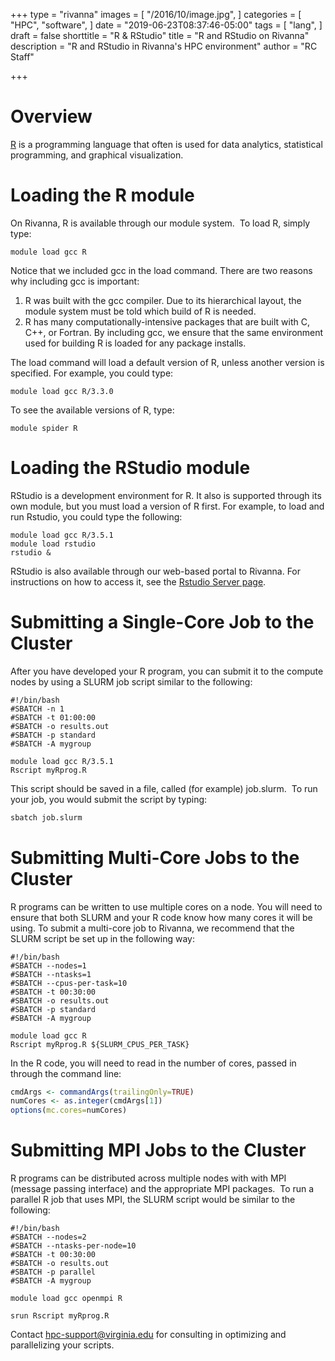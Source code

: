 +++
type = "rivanna"
images = [
  "/2016/10/image.jpg",
]
categories = [
  "HPC",
  "software",
]
date = "2019-06-23T08:37:46-05:00"
tags = [
  "lang",
]
draft = false
shorttitle = "R & RStudio"
title = "R and RStudio on Rivanna"
description = "R and RStudio in Rivanna's HPC environment"
author = "RC Staff"

+++

# Overview

[R]( https://www.r-project.org/) is a programming language that often is used for data analytics, statistical programming, and graphical visualization.


# Loading the R module
On Rivanna, R is available through our module system.  To load R, simply type:

```
module load gcc R
```

Notice that we included gcc in the load command. There are two reasons why including gcc is important:
1.  R was built with the gcc compiler.  Due to its hierarchical layout, the module system must be told which build of R is needed.
2.  R has many computationally-intensive packages that are built with C, C++, or Fortran. By including gcc, we ensure that the same environment used for building R is loaded for any package installs.

The load command will load a default version of R, unless another version is specified.  For example, you could type:

```
module load gcc R/3.3.0
```

To see the available versions of R, type:

```
module spider R
```

# Loading the RStudio module

RStudio is a development environment for R.  It also is supported through its own module, but you must load a version of R first. For example, to load and run Rstudio, you could type the following:

```
module load gcc R/3.5.1
module load rstudio
rstudio &
```

RStudio is also available through our web-based portal to Rivanna.  For instructions on how to access it, see the [Rstudio Server page](/userinfo/rivanna/software/rstudio).  



# Submitting a Single-Core Job to the Cluster
After you have developed your R program, you can submit it to the compute nodes by using a SLURM job script similar to the following: 

```
#!/bin/bash
#SBATCH -n 1
#SBATCH -t 01:00:00
#SBATCH -o results.out
#SBATCH -p standard
#SBATCH -A mygroup

module load gcc R/3.5.1
Rscript myRprog.R
```
This script should be saved in a file, called (for example) job.slurm.  To run your job, you would submit the script by typing:

```bash
sbatch job.slurm
```



# Submitting Multi-Core Jobs to the Cluster
R programs can be written to use multiple cores on a node.  You will need to ensure that both SLURM and your R code know how many cores it will be using.  To submit a multi-core job to Rivanna, we recommend that the SLURM script be set up in the following way:

```
#!/bin/bash
#SBATCH --nodes=1
#SBATCH --ntasks=1
#SBATCH --cpus-per-task=10      
#SBATCH -t 00:30:00
#SBATCH -o results.out
#SBATCH -p standard
#SBATCH -A mygroup

module load gcc R
Rscript myRprog.R ${SLURM_CPUS_PER_TASK}
```

In the R code, you will need to read in the number of cores, passed in through the command line:


```R
cmdArgs <- commandArgs(trailingOnly=TRUE)
numCores <- as.integer(cmdArgs[1])
options(mc.cores=numCores)
```



# Submitting MPI Jobs to the Cluster

R programs can be distributed across multiple nodes with with MPI (message passing interface) and the appropriate MPI packages.  To run a parallel R job that uses MPI, the SLURM script would be similar to the following:

```
#!/bin/bash
#SBATCH --nodes=2
#SBATCH --ntasks-per-node=10
#SBATCH -t 00:30:00
#SBATCH -o results.out
#SBATCH -p parallel
#SBATCH -A mygroup

module load gcc openmpi R

srun Rscript myRprog.R
```


Contact hpc-support@virginia.edu for consulting in optimizing and parallelizing your scripts.
